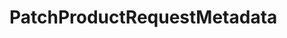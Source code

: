 # PatchProductRequestMetadata







<!-- This file was generated by liblab | https://liblab.com/ -->